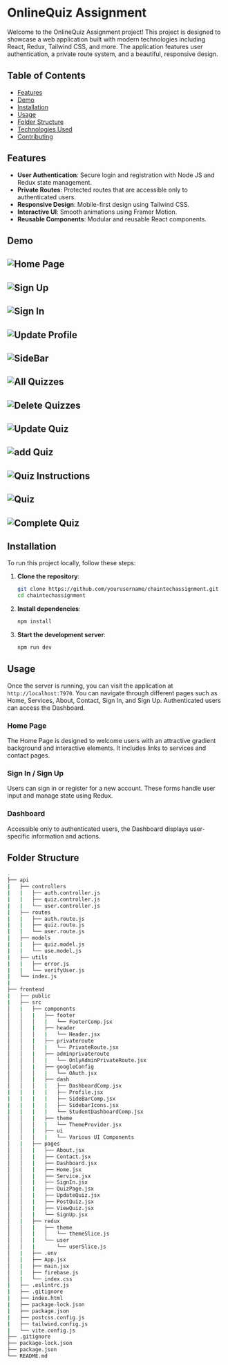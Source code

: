 # OnlineQuiz Assignment

Welcome to the OnlineQuiz Assignment project! This project is designed to showcase a web application built with modern technologies including React, Redux, Tailwind CSS, and more. The application features user authentication, a private route system, and a beautiful, responsive design.

## Table of Contents

- [Features](#features)
- [Demo](#demo)
- [Installation](#installation)
- [Usage](#usage)
- [Folder Structure](#folder-structure)
- [Technologies Used](#technologies-used)
- [Contributing](#contributing)

## Features

- **User Authentication**: Secure login and registration with Node JS and Redux state management.
- **Private Routes**: Protected routes that are accessible only to authenticated users.
- **Responsive Design**: Mobile-first design using Tailwind CSS.
- **Interactive UI**: Smooth animations using Framer Motion.
- **Reusable Components**: Modular and reusable React components.

## Demo

![Home Page](./frontend/public/homepage.png)
---
![Sign Up](./frontend/public/signup.png)
---
![Sign In](./frontend/public/signin.png)
---
![Update Profile](./frontend/public/updateProfile.png)
---
![SideBar](./frontend/public/sidebar.png)
---
![All Quizzes](./frontend/public/viewquiz.png)
---
![Delete Quizzes](./frontend/public/deletequiz.png)
---
![Update Quiz](./frontend/public/updatequiz.png)
---
![add Quiz](./frontend/public/createquiz.png)
---
![Quiz Instructions](./frontend/public/quizinstr.png)
---
![Quiz](./frontend/public/quiz.png)
---
![Complete Quiz](./frontend/public/quizcomplete.png)
---



## Installation

To run this project locally, follow these steps:

1. **Clone the repository**:
    ```sh
    git clone https://github.com/yourusername/chaintechassignment.git
    cd chaintechassignment
    ```

2. **Install dependencies**:
    ```sh
    npm install
    ```

3. **Start the development server**:
    ```sh
    npm run dev
    ```

## Usage

Once the server is running, you can visit the application at `http://localhost:7970`. You can navigate through different pages such as Home, Services, About, Contact, Sign In, and Sign Up. Authenticated users can access the Dashboard.

### Home Page

The Home Page is designed to welcome users with an attractive gradient background and interactive elements. It includes links to services and contact pages.

### Sign In / Sign Up

Users can sign in or register for a new account. These forms handle user input and manage state using Redux.

### Dashboard

Accessible only to authenticated users, the Dashboard displays user-specific information and actions.

## Folder Structure

```sh
.
├── api
|   ├── controllers
|   |   ├── auth.controller.js
|   |   ├── quiz.controller.js
|   |   └── user.controller.js 
|   ├── routes
|   |   ├── auth.route.js
|   |   ├── quiz.route.js
|   |   └── user.route.js
|   ├── models
|   |   ├── quiz.model.js
|   |   └── use.model.js
|   ├── utils
|   |   ├── error.js
|   |   └── verifyUser.js
|   └── index.js
|   
├── frontend
|   ├── public
|   ├── src
│   |   ├── components
│   │   |   ├── footer
│   │   │   |   └── FooterComp.jsx
│   │   |   ├── header
│   │   │   |   └── Header.jsx
│   │   |   ├── privateroute
│   │   │   |   └── PrivateRoute.jsx
│   │   |   ├── adminprivateroute
│   │   │   |   └── OnlyAdminPrivateRoute.jsx
│   │   |   ├── googleConfig
│   │   │   |   └── OAuth.jsx
│   │   |   ├── dash
│   │   │   |   ├── DashboardComp.jsx
|   |   |   |   ├── Profile.jsx  
|   |   |   |   ├── SideBarComp.jsx  
|   |   |   |   ├── SidebarIcons.jsx  
|   |   |   |   └── StudentDashboardComp.jsx  
│   │   |   ├── theme
│   │   │   |   └── ThemeProvider.jsx
│   │   |   ├── ui
│   │   │   |   └── Various UI Components
│   |   ├── pages
│   │   |   ├── About.jsx
│   │   |   ├── Contact.jsx
│   │   |   ├── Dashboard.jsx
│   │   |   ├── Home.jsx
│   │   |   ├── Service.jsx
│   │   |   ├── SignIn.jsx
│   │   |   ├── QuizPage.jsx
│   │   |   ├── UpdateQuiz.jsx
│   │   |   ├── PostQuiz.jsx
│   │   |   ├── ViewQuiz.jsx
│   │   |   └── SignUp.jsx
│   |   ├── redux
│   │   |   ├── theme
│   │   |   │   └── themeSlice.js
│   │   |   └── user
│   │   |       └── userSlice.js
│   |   ├── .env
│   |   ├── App.jsx
│   |   ├── main.jsx
│   |   ├── firebase.js
│   |   └── index.css
|   ├── .eslintrc.js
|   ├── .gitignore
|   ├── index.html
|   ├── package-lock.json
|   ├── package.json
|   ├── postcss.config.js
|   ├── tailwind.config.js
|   └── vite.config.js
├── .gitignore
├── package-lock.json
├── package.json
└── README.md